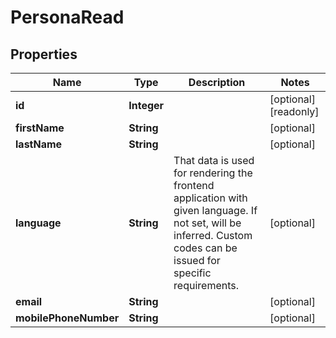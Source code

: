 

# PersonaRead



## Properties

| Name | Type | Description | Notes |
|------------ | ------------- | ------------- | -------------|
|**id** | **Integer** |  |  [optional] [readonly] |
|**firstName** | **String** |  |  [optional] |
|**lastName** | **String** |  |  [optional] |
|**language** | **String** | That data is used for rendering the frontend application with given language. If not set, will be inferred. Custom codes can be issued for specific requirements. |  [optional] |
|**email** | **String** |  |  [optional] |
|**mobilePhoneNumber** | **String** |  |  [optional] |



